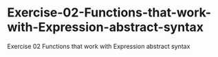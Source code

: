 # Exercise-02-Functions-that-work-with-Expression-abstract-syntax
Exercise 02 Functions that work with Expression abstract syntax
